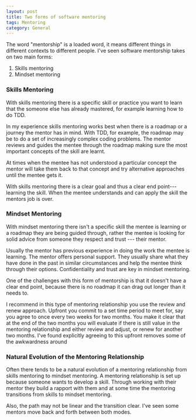 ```yaml
---
layout: post
title: Two forms of software mentoring
tags: Mentoring
category: General
---
```


The word "mentorship" is a loaded word, it means different things in different contexts to different people. I've seen software mentorship takes on two main forms:

1) Skills mentoring  
2) Mindset mentoring   

### Skills Mentoring

With skills mentoring there is a specific skill or practice you want to learn that the someone else has already mastered, for example learning how to do TDD. 

In my experience skills mentoring works best when there is a roadmap or a journey the mentor has in mind. With TDD, for example, the roadmap may be to do a set of increasingly complex coding problems. The mentor reviews and guides the mentee through the roadmap making sure the most important concepts of the skill are learnt. 

At times when the mentee has not understood a particular concept the mentor will take them back to that concept and try alternative approaches until the mentee gets it. 

With skills mentoring there is a clear goal and thus a clear end point---learning the skill. When the mentee understands and can apply the skill the mentors job is over. 

### Mindset Mentoring  

With mindset mentoring there isn't a specific skill the mentee is learning or a roadmap they are being guided through, rather the mentee is looking for solid advice from someone they respect and trust --- their mentor. 

Usually the mentor has previous experience in doing the work the mentee is learning. The mentor offers personal support. They usually share what they have done in the past in similar circumstances and help the mentee think through their options. Confidentiality and trust are key in mindset mentoring.

One of the challenges with this form of mentorship is that it doesn't have a clear end point, because there is no roadmap it can drag out longer than it needs to. 

I recommend in this type of mentoring relationship you use the review and renew approach. Upfront you commit to a set time period to meet for, say you agree to once every two weeks for two months. You make it clear that at the end of the two months you will evaluate if there is still value in the mentoring relationship and either review and adjust, or renew for another two months. I've found explicitly agreeing to this upfront removes some of the awkwardness around

### Natural Evolution of the Mentoring Relationship

Often there tends to be a natural evolution of a mentoring relationship from skills mentoring to mindset mentoring. A mentoring relationship is set up because someone wants to develop a skill. Through working with their mentor they build a rapport with them and at some time the mentoring transitions from skills to mindset mentoring.

Also, the path may not be linear and the transition clear. I've seen some mentors move back and forth between both modes. 
